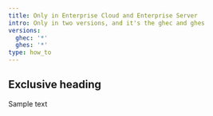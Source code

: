 ```yaml
---
title: Only in Enterprise Cloud and Enterprise Server
intro: Only in two versions, and it's the ghec and ghes
versions:
  ghec: '*'
  ghes: '*'
type: how_to
---
```


## Exclusive heading

Sample text
